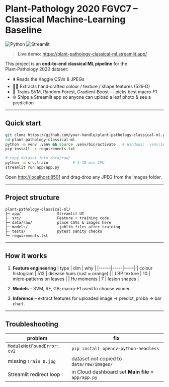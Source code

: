 # Plant-Pathology 2020 FGVC7 – Classical Machine‑Learning Baseline

![Python](https://img.shields.io/badge/Python-3.11%2B-blue?logo=python)
![Streamlit](https://img.shields.io/badge/Streamlit-Live&nbsp;Demo-brightgreen?logo=streamlit)

> **Live demo:** <https://plant-pathology-classical-ml.streamlit.app/>

This project is an **end‑to‑end classical ML pipeline** for the Plant‑Pathology 2020 dataset:

* ⬇️ Reads the Kaggle CSVs & JPEGs
* 🧑‍🔬 Extracts hand‑crafted colour / texture / shape features (529‑D)
* 🤖 Trains SVM, Random‑Forest, Gradient‑Boost — picks best macro‑F1
* 🌐 Ships a Streamlit app so anyone can upload a leaf photo & see a prediction

---

## Quick start

```bash
git clone https://github.com/your‑handle/plant-pathology-classical-ml.git
cd plant-pathology-classical-ml
python -m venv .venv && source .venv/bin/activate   # Windows: .venv\Scripts\activate
pip install -r requirements.txt

# copy dataset into data/raw/
python -m src.train           # 5‑10 min CPU
streamlit run app/app.py
```

Open <http://localhost:8501> and drag‑drop any JPEG from the images folder.

---

## Project structure

```
plant-pathology-classical-ml/
├─ app/                Streamlit UI
├─ src/                Feature + training code
├─ data/raw/           place CSVs & images here
├─ models/             .joblib files after training
├─ tests/              pytest sanity checks
└─ requirements.txt
```

---

## How it works

1. **Feature engineering**
   | type | dim | why |
   |------|-----|-----|
   | colour histogram | 512 | disease hues (rust ≈ orange) |
   | LBP texture      | 10  | micro‑patterns on leaves |
   | Hu moments       | 7   | lesion shapes |

2. **Models** – SVM, RF, GB; macro‑F1 used to choose winner.
3. **Inference** – extract features for uploaded image → predict_proba → bar chart.

---

## Troubleshooting

| problem | fix |
|---------|-----|
| `ModuleNotFoundError: cv2` | `pip install opencv-python-headless` |
| missing `Train_0.jpg`      | dataset not copied to `data/raw/images/` |
| Streamlit redirect loop    | in Cloud dashboard set **Main file** = `app/app.py` |
